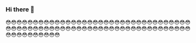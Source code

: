 ### Hi there 👋
😳😳😳😳😳😳😳😳😳😳😳😳😳😳😳😳😳😳😳😳😳😳😳😳😳😳😳😳😳😳😳😳😳😳😳😳😳😳😳😳😳😳😳😳😳😳😳😳😳😳😳😳😳😳😳😳😳😳😳😳😳😳😳😳😳😳😳😳😳😳😳😳😳😳😳😳😳😳
<!--
**A2gel/A2gel** is a ✨ _special_ ✨ repository because its `README.md` (this file) appears on your GitHub profile.

Here are some ideas to get you started:

- 🔭 I’m currently working on ...
- 🌱 I’m currently learning ...
- 👯 I’m looking to collaborate on ...
- 🤔 I’m looking for help with ...
- 💬 Ask me about ...
- 📫 How to reach me: ...
- 😄 Pronouns: ...
- ⚡ Fun fact: ...
-->
